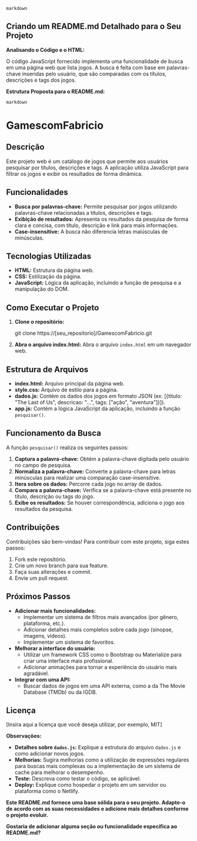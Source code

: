 ```markdown```
## Criando um README.md Detalhado para o Seu Projeto

**Analisando o Código e o HTML:**

O código JavaScript fornecido implementa uma funcionalidade de busca em uma página web que lista jogos. A busca é feita com base em palavras-chave inseridas pelo usuário, que são comparadas com os títulos, descrições e tags dos jogos.

**Estrutura Proposta para o README.md:**

```markdown```
# GamescomFabricio

## Descrição
Este projeto web é um catálogo de jogos que permite aos usuários pesquisar por títulos, descrições e tags. A aplicação utiliza JavaScript para filtrar os jogos e exibir os resultados de forma dinâmica.

## Funcionalidades
* **Busca por palavras-chave:** Permite pesquisar por jogos utilizando palavras-chave relacionadas a títulos, descrições e tags.
* **Exibição de resultados:** Apresenta os resultados da pesquisa de forma clara e concisa, com título, descrição e link para mais informações.
* **Case-insensitive:** A busca não diferencia letras maiúsculas de minúsculas.

## Tecnologias Utilizadas
* **HTML:** Estrutura da página web.
* **CSS:** Estilização da página.
* **JavaScript:** Lógica da aplicação, incluindo a função de pesquisa e a manipulação do DOM.

## Como Executar o Projeto
1. **Clone o repositório:**

   git clone https://[seu_repositorio]/GamescomFabricio.git
  
2. **Abra o arquivo index.html:**
   Abra o arquivo `index.html` em um navegador web.

## Estrutura de Arquivos
* **index.html:** Arquivo principal da página web.
* **style.css:** Arquivo de estilo para a página.
* **dados.js:** Contém os dados dos jogos em formato JSON (ex: [{titulo: "The Last of Us", descricao: "...", tags: ["ação", "aventura"]}]).
* **app.js:** Contém a lógica JavaScript da aplicação, incluindo a função `pesquisar()`.

## Funcionamento da Busca
A função `pesquisar()` realiza os seguintes passos:
1. **Captura a palavra-chave:** Obtém a palavra-chave digitada pelo usuário no campo de pesquisa.
2. **Normaliza a palavra-chave:** Converte a palavra-chave para letras minúsculas para realizar uma comparação case-insensitive.
3. **Itera sobre os dados:** Percorre cada jogo no array de dados.
4. **Compara a palavra-chave:** Verifica se a palavra-chave está presente no título, descrição ou tags do jogo.
5. **Exibe os resultados:** Se houver correspondência, adiciona o jogo aos resultados da pesquisa.

## Contribuições
Contribuições são bem-vindas! Para contribuir com este projeto, siga estes passos:
1. Fork este repositório.
2. Crie um novo branch para sua feature.
3. Faça suas alterações e commit.
4. Envie um pull request.

## Próximos Passos
* **Adicionar mais funcionalidades:**
   * Implementar um sistema de filtros mais avançados (por gênero, plataforma, etc.).
   * Adicionar detalhes mais completos sobre cada jogo (sinopse, imagens, vídeos).
   * Implementar um sistema de favoritos.
* **Melhorar a interface do usuário:**
   * Utilizar um framework CSS como o Bootstrap ou Materialize para criar uma interface mais profissional.
   * Adicionar animações para tornar a experiência do usuário mais agradável.
* **Integrar com uma API:**
   * Buscar dados de jogos em uma API externa, como a da The Movie Database (TMDb) ou da IGDB.

## Licença
[Insira aqui a licença que você deseja utilizar, por exemplo, MIT]

**Observações:**

* **Detalhes sobre `dados.js`:** Explique a estrutura do arquivo `dados.js` e como adicionar novos jogos.
* **Melhorias:** Sugira melhorias como a utilização de expressões regulares para buscas mais complexas ou a implementação de um sistema de cache para melhorar o desempenho.
* **Teste:** Descreva como testar o código, se aplicável.
* **Deploy:** Explique como hospedar o projeto em um servidor ou plataforma como o Netlify.

**Este README.md fornece uma base sólida para o seu projeto. Adapte-o de acordo com as suas necessidades e adicione mais detalhes conforme o projeto evoluir.**

**Gostaria de adicionar alguma seção ou funcionalidade específica ao README.md?**
```

